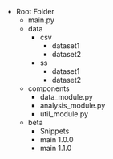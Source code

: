 - Root Folder
  - main.py
  - data
    - csv
      - dataset1
      - dataset2
    - ss
      - dataset1
      - dataset2
  - components
    - data_module.py
    - analysis_module.py
    - util_module.py
  - beta
    - Snippets
    - main 1.0.0
    - main 1.1.0
